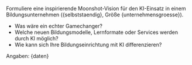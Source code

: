Formuliere eine inspirierende Moonshot-Vision für den KI-Einsatz in einem Bildungsunternehmen ({selbststaendig}, Größe {unternehmensgroesse}).

- Was wäre ein echter Gamechanger?
- Welche neuen Bildungsmodelle, Lernformate oder Services werden durch KI möglich?
- Wie kann sich Ihre Bildungseinrichtung mit KI differenzieren?

Angaben:
{daten}

